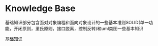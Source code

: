 # Knowledge Base

基础知识部分包含面对对象编程和面向对象设计的一些基本准则SOLID(单一功能，开闭原则，里氏原则，接口脱离，控制反转)和uml类图一些基本知识

[基础知识](基础知识.md)

